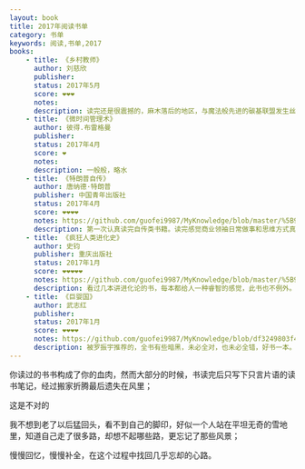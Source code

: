 ```yaml
---
layout: book
title: 2017年阅读书单
category: 书单
keywords: 阅读,书单,2017
books:
    - title: 《乡村教师》
      author: 刘慈欣
      publisher:
      status: 2017年5月
      score: ❤❤❤
      notes:
      description: 读完还是很震撼的，麻木落后的地区，与魔法般先进的碳基联盟发生丝丝关系，然后一切照旧。。。
    - title: 《微时间管理术》
      author: 彼得.布雷格曼
      publisher:
      status: 2017年4月
      score: ❤
      notes:
      description: 一般般，略水
    - title: 《特朗普自传》
      author: 唐纳德·特朗普
      publisher: 中国青年出版社
      status: 2017年4月
      score: ❤❤❤❤
      notes: https://github.com/guofei9987/MyKnowledge/blob/master/%5B9%5D%20%E8%AF%BB%E4%B9%A6/%5B9-9%5D%20%E4%BC%A0%E8%AE%B0/%E7%89%B9%E6%9C%97%E6%99%AE%E8%87%AA%E4%BC%A0.md
      description: 第一次认真读完自传类书籍。读完感觉商业领袖日常做事和思维方式真是与民众天差地别
    - title: 《疯狂人类进化史》
      author: 史钧
      publisher: 重庆出版社
      status: 2017年1月
      score: ❤❤❤❤❤
      notes: https://github.com/guofei9987/MyKnowledge/blob/master/%5B9%5D%20%E8%AF%BB%E4%B9%A6/%5B9-5%5D%20%E7%A4%BE%E4%BC%9A%E7%BB%8F%E6%B5%8E%E5%AD%A6/4%E8%BF%9B%E5%8C%96%E8%AE%BA.md#疯狂人类进化史
      description: 看过几本讲进化论的书，每本都给人一种睿智的感觉，此书也不例外。这本书还有另一个特点：是把思辨的过程也写清楚。（很多书和读者只关注结论，一本书压缩成只言片语，觉得获得了营养，这不是正确的读书方式,尤其是看这本书的时候）
    - title: 《巨婴国》
      author: 武志红
      publisher:
      status: 2017年1月
      score: ❤❤❤❤
      notes: https://github.com/guofei9987/MyKnowledge/blob/df3249803f42d4dc39b5ea9f332f038371c8d102/%5B9%5D%20%E8%AF%BB%E4%B9%A6/%5B9-5%5D%20%E7%A4%BE%E4%BC%9A%E7%BB%8F%E6%B5%8E%E5%AD%A6/7%E5%BF%83%E7%90%86%E5%AD%A6.md#巨婴国武志红
      description: 被罗振宇推荐的，全书有些暗黑，未必全对，也未必全错，好书一本。
---
```


你读过的书书构成了你的血肉，然而大部分的时候，书读完后只写下只言片语的读书笔记，经过搬家折腾最后遗失在风里；

这是不对的

我不想到老了以后猛回头，看不到自己的脚印，好似一个人站在平坦无奇的雪地里，知道自己走了很多路，却想不起哪些路，更忘记了那些风景；

慢慢回忆，慢慢补全，在这个过程中找回几乎忘却的心路。
